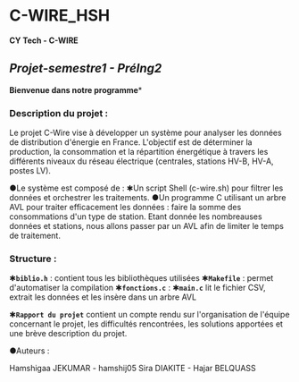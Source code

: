 # C-WIRE_HSH

**************CY Tech - C-WIRE**************

## ***Projet-semestre1 - PréIng2***
**Bienvenue dans notre programme***

### **Description du projet :**
Le projet C-Wire vise à développer un système pour analyser les données de distribution d'énergie en France. L'objectif est de déterminer la production, la consommation et la répartition énergétique à travers les différents niveaux du réseau électrique (centrales, stations HV-B, HV-A, postes LV).

●Le système est composé de :
✱Un script Shell (c-wire.sh) pour filtrer les données et orchestrer les traitements.
●Un programme C utilisant un arbre AVL pour traiter efficacement les données : faire la somme des consommations d'un type de station. Etant donnée les nombreauses données et stations, nous allons passer par un AVL afin de limiter le temps de traitement.


### **Structure :**
✱**`biblio.h`** : contient tous les bibliothèques utilisées 
✱**`Makefile`** : permet d'automatiser la compilation
✱**`fonctions.c`** : 
✱**`main.c`** lit le fichier CSV, extrait les données et les insère dans un arbre AVL

✱**`Rapport du projet`** contient un compte rendu sur l'organisation de l'équipe concernant le projet, les difficultés rencontrées, les solutions apportées et une brève description du projet.



●Auteurs : 

Hamshigaa JEKUMAR - hamshij05
Sira DIAKITE - 
Hajar BELQUASS
